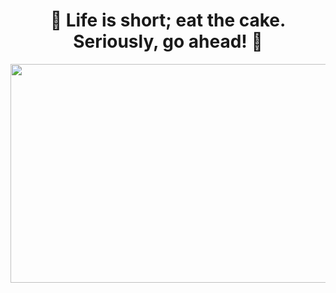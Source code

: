
<h1 align="center">🎂 Life is short; eat the cake. Seriously, go ahead! 🎂</h1>
<img src="https://media2.giphy.com/media/v1.Y2lkPTc5MGI3NjExbjI0bXFuaGdldzVjZm5pZ25manVqZGVyd3k2cGdyY2J3MDc4aTJjaiZlcD12MV9pbnRlcm5hbF9naWZfYnlfaWQmY3Q9Zw/dT6fNwkHWrREk/giphy.webp" width="1100" height="350" />
<!--
**AMM48/AMM48** is a ✨ _special_ ✨ repository because its `README.md` (this file) appears on your GitHub profile.

Here are some ideas to get you started:

- 🔭 I’m currently working on ...
- 🌱 I’m currently learning ...
- 👯 I’m looking to collaborate on ...
- 🤔 I’m looking for help with ...
- 💬 Ask me about ...
- 📫 How to reach me: ...
- 😄 Pronouns: ...
- ⚡ Fun fact: ...
-->
